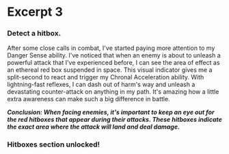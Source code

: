 # Excerpt 3
### Detect a hitbox.
<p>After some close calls in combat, I've started paying more attention to my Danger Sense ability. I've noticed that when an enemy is about to unleash a powerful attack that I've experienced before, I can see the area of effect as an ethereal red box suspended in space. This visual indicator gives me a split-second to react and trigger my Chronal Acceleration ability. With lightning-fast reflexes, I can dash out of harm's way and unleash a devastating counter-attack on anything in my path. It's amazing how a little extra awareness can make such a big difference in battle.</p>
<b><i>Conclusion: When facing enemies, it's important to keep an eye out for the red hitboxes that appear during their attacks. These hitboxes indicate the exact area where the attack will land and deal damage.</i></b>

### Hitboxes section unlocked!
